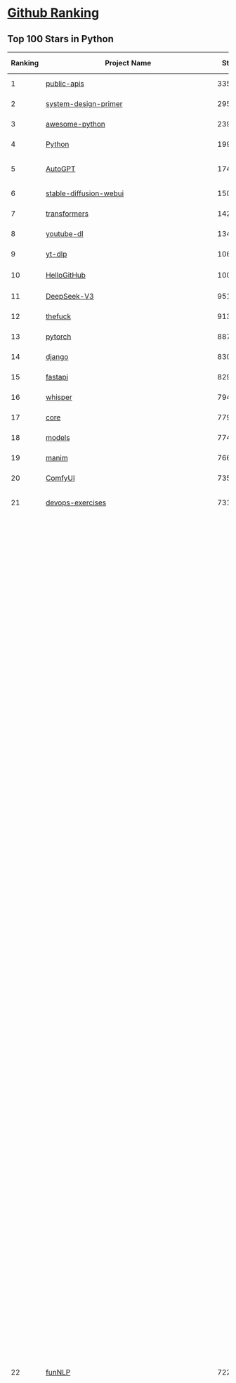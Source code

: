 [Github Ranking](../README.md)
==========

## Top 100 Stars in Python

| Ranking | Project Name | Stars | Forks | Language | Open Issues | Description | Last Commit |
| ------- | ------------ | ----- | ----- | -------- | ----------- | ----------- | ----------- |
| 1 | [public-apis](https://github.com/public-apis/public-apis) | 335069 | 35452 | Python | 2 | A collective list of free APIs | 2024-10-31T19:50:02Z |
| 2 | [system-design-primer](https://github.com/donnemartin/system-design-primer) | 295651 | 49159 | Python | 236 | Learn how to design large-scale systems. Prep for the system design interview.  Includes Anki flashcards. | 2024-12-02T01:10:39Z |
| 3 | [awesome-python](https://github.com/vinta/awesome-python) | 239482 | 25507 | Python | 0 | An opinionated list of awesome Python frameworks, libraries, software and resources. | 2024-08-11T17:10:18Z |
| 4 | [Python](https://github.com/TheAlgorithms/Python) | 199192 | 46551 | Python | 64 | All Algorithms implemented in Python | 2025-04-04T13:06:45Z |
| 5 | [AutoGPT](https://github.com/Significant-Gravitas/AutoGPT) | 174222 | 45527 | Python | 175 | AutoGPT is the vision of accessible AI for everyone, to use and to build on. Our mission is to provide the tools, so that you can focus on what matters. | 2025-04-07T03:27:06Z |
| 6 | [stable-diffusion-webui](https://github.com/AUTOMATIC1111/stable-diffusion-webui) | 150758 | 28075 | Python | 2320 | Stable Diffusion web UI | 2025-03-04T16:11:29Z |
| 7 | [transformers](https://github.com/huggingface/transformers) | 142521 | 28553 | Python | 1054 | 🤗 Transformers: State-of-the-art Machine Learning for Pytorch, TensorFlow, and JAX. | 2025-04-06T16:58:20Z |
| 8 | [youtube-dl](https://github.com/ytdl-org/youtube-dl) | 134993 | 10272 | Python | 3687 | Command-line program to download videos from YouTube.com and other video sites | 2025-03-31T03:21:10Z |
| 9 | [yt-dlp](https://github.com/yt-dlp/yt-dlp) | 106796 | 8391 | Python | 1543 | A feature-rich command-line audio/video downloader | 2025-04-06T23:26:45Z |
| 10 | [HelloGitHub](https://github.com/521xueweihan/HelloGitHub) | 100914 | 9881 | Python | 209 | :octocat: 分享 GitHub 上有趣、入门级的开源项目。Share interesting, entry-level open source projects on GitHub. | 2025-03-28T01:35:41Z |
| 11 | [DeepSeek-V3](https://github.com/deepseek-ai/DeepSeek-V3) | 95149 | 15419 | Python | 90 | None | 2025-03-16T15:42:21Z |
| 12 | [thefuck](https://github.com/nvbn/thefuck) | 91343 | 3671 | Python | 277 | Magnificent app which corrects your previous console command. | 2024-07-19T14:56:13Z |
| 13 | [pytorch](https://github.com/pytorch/pytorch) | 88700 | 23784 | Python | 14779 | Tensors and Dynamic neural networks in Python with strong GPU acceleration | 2025-04-07T04:02:02Z |
| 14 | [django](https://github.com/django/django) | 83051 | 32452 | Python | 0 | The Web framework for perfectionists with deadlines. | 2025-04-06T07:40:12Z |
| 15 | [fastapi](https://github.com/fastapi/fastapi) | 82947 | 7192 | Python | 51 | FastAPI framework, high performance, easy to learn, fast to code, ready for production | 2025-04-06T16:33:46Z |
| 16 | [whisper](https://github.com/openai/whisper) | 79492 | 9556 | Python | 0 | Robust Speech Recognition via Large-Scale Weak Supervision | 2025-01-04T20:56:17Z |
| 17 | [core](https://github.com/home-assistant/core) | 77907 | 33179 | Python | 2774 | :house_with_garden: Open source home automation that puts local control and privacy first. | 2025-04-07T03:01:53Z |
| 18 | [models](https://github.com/tensorflow/models) | 77485 | 45636 | Python | 1069 | Models and examples built with TensorFlow | 2025-03-28T06:39:36Z |
| 19 | [manim](https://github.com/3b1b/manim) | 76600 | 6643 | Python | 439 | Animation engine for explanatory math videos | 2025-03-20T19:00:35Z |
| 20 | [ComfyUI](https://github.com/comfyanonymous/ComfyUI) | 73523 | 7972 | Python | 2131 | The most powerful and modular diffusion model GUI, api and backend with a graph/nodes interface. | 2025-04-07T02:44:17Z |
| 21 | [devops-exercises](https://github.com/bregman-arie/devops-exercises) | 73189 | 16269 | Python | 32 | Linux, Jenkins, AWS, SRE, Prometheus, Docker, Python, Ansible, Git, Kubernetes, Terraform, OpenStack, SQL, NoSQL, Azure, GCP, DNS, Elastic, Network, Virtualization. DevOps Interview Questions | 2025-03-26T22:35:48Z |
| 22 | [funNLP](https://github.com/fighting41love/funNLP) | 72226 | 14778 | Python | 33 | 中英文敏感词、语言检测、中外手机/电话归属地/运营商查询、名字推断性别、手机号抽取、身份证抽取、邮箱抽取、中日文人名库、中文缩写库、拆字词典、词汇情感值、停用词、反动词表、暴恐词表、繁简体转换、英文模拟中文发音、汪峰歌词生成器、职业名称词库、同义词库、反义词库、否定词库、汽车品牌词库、汽车零件词库、连续英文切割、各种中文词向量、公司名字大全、古诗词库、IT词库、财经词库、成语词库、地名词库、历史名人词库、诗词词库、医学词库、饮食词库、法律词库、汽车词库、动物词库、中文聊天语料、中文谣言数据、百度中文问答数据集、句子相似度匹配算法集合、bert资源、文本生成&摘要相关工具、cocoNLP信息抽取工具、国内电话号码正则匹配、清华大学XLORE:中英文跨语言百科知识图谱、清华大学人工智能技术系列报告、自然语言生成、NLU太难了系列、自动对联数据及机器人、用户名黑名单列表、罪名法务名词及分类模型、微信公众号语料、cs224n深度学习自然语言处理课程、中文手写汉字识别、中文自然语言处理 语料/数据集、变量命名神器、分词语料库+代码、任务型对话英文数据集、ASR 语音数据集 + 基于深度学习的中文语音识别系统、笑声检测器、Microsoft多语言数字/单位/如日期时间识别包、中华新华字典数据库及api(包括常用歇后语、成语、词语和汉字)、文档图谱自动生成、SpaCy 中文模型、Common Voice语音识别数据集新版、神经网络关系抽取、基于bert的命名实体识别、关键词(Keyphrase)抽取包pke、基于医疗领域知识图谱的问答系统、基于依存句法与语义角色标注的事件三元组抽取、依存句法分析4万句高质量标注数据、cnocr：用来做中文OCR的Python3包、中文人物关系知识图谱项目、中文nlp竞赛项目及代码汇总、中文字符数据、speech-aligner: 从“人声语音”及其“语言文本”产生音素级别时间对齐标注的工具、AmpliGraph: 知识图谱表示学习(Python)库：知识图谱概念链接预测、Scattertext 文本可视化(python)、语言/知识表示工具：BERT & ERNIE、中文对比英文自然语言处理NLP的区别综述、Synonyms中文近义词工具包、HarvestText领域自适应文本挖掘工具（新词发现-情感分析-实体链接等）、word2word：(Python)方便易用的多语言词-词对集：62种语言/3,564个多语言对、语音识别语料生成工具：从具有音频/字幕的在线视频创建自动语音识别(ASR)语料库、构建医疗实体识别的模型（包含词典和语料标注）、单文档非监督的关键词抽取、Kashgari中使用gpt-2语言模型、开源的金融投资数据提取工具、文本自动摘要库TextTeaser: 仅支持英文、人民日报语料处理工具集、一些关于自然语言的基本模型、基于14W歌曲知识库的问答尝试--功能包括歌词接龙and已知歌词找歌曲以及歌曲歌手歌词三角关系的问答、基于Siamese bilstm模型的相似句子判定模型并提供训练数据集和测试数据集、用Transformer编解码模型实现的根据Hacker News文章标题自动生成评论、用BERT进行序列标记和文本分类的模板代码、LitBank：NLP数据集——支持自然语言处理和计算人文学科任务的100部带标记英文小说语料、百度开源的基准信息抽取系统、虚假新闻数据集、Facebook: LAMA语言模型分析，提供Transformer-XL/BERT/ELMo/GPT预训练语言模型的统一访问接口、CommonsenseQA：面向常识的英文QA挑战、中文知识图谱资料、数据及工具、各大公司内部里大牛分享的技术文档 PDF 或者 PPT、自然语言生成SQL语句（英文）、中文NLP数据增强（EDA）工具、英文NLP数据增强工具 、基于医药知识图谱的智能问答系统、京东商品知识图谱、基于mongodb存储的军事领域知识图谱问答项目、基于远监督的中文关系抽取、语音情感分析、中文ULMFiT-情感分析-文本分类-语料及模型、一个拍照做题程序、世界各国大规模人名库、一个利用有趣中文语料库 qingyun 训练出来的中文聊天机器人、中文聊天机器人seqGAN、省市区镇行政区划数据带拼音标注、教育行业新闻语料库包含自动文摘功能、开放了对话机器人-知识图谱-语义理解-自然语言处理工具及数据、中文知识图谱：基于百度百科中文页面-抽取三元组信息-构建中文知识图谱、masr: 中文语音识别-提供预训练模型-高识别率、Python音频数据增广库、中文全词覆盖BERT及两份阅读理解数据、ConvLab：开源多域端到端对话系统平台、中文自然语言处理数据集、基于最新版本rasa搭建的对话系统、基于TensorFlow和BERT的管道式实体及关系抽取、一个小型的证券知识图谱/知识库、复盘所有NLP比赛的TOP方案、OpenCLaP：多领域开源中文预训练语言模型仓库、UER：基于不同语料+编码器+目标任务的中文预训练模型仓库、中文自然语言处理向量合集、基于金融-司法领域(兼有闲聊性质)的聊天机器人、g2pC：基于上下文的汉语读音自动标记模块、Zincbase 知识图谱构建工具包、诗歌质量评价/细粒度情感诗歌语料库、快速转化「中文数字」和「阿拉伯数字」、百度知道问答语料库、基于知识图谱的问答系统、jieba_fast 加速版的jieba、正则表达式教程、中文阅读理解数据集、基于BERT等最新语言模型的抽取式摘要提取、Python利用深度学习进行文本摘要的综合指南、知识图谱深度学习相关资料整理、维基大规模平行文本语料、StanfordNLP 0.2.0：纯Python版自然语言处理包、NeuralNLP-NeuralClassifier：腾讯开源深度学习文本分类工具、端到端的封闭域对话系统、中文命名实体识别：NeuroNER vs. BertNER、新闻事件线索抽取、2019年百度的三元组抽取比赛：“科学空间队”源码、基于依存句法的开放域文本知识三元组抽取和知识库构建、中文的GPT2训练代码、ML-NLP - 机器学习(Machine Learning)NLP面试中常考到的知识点和代码实现、nlp4han:中文自然语言处理工具集(断句/分词/词性标注/组块/句法分析/语义分析/NER/N元语法/HMM/代词消解/情感分析/拼写检查、XLM：Facebook的跨语言预训练语言模型、用基于BERT的微调和特征提取方法来进行知识图谱百度百科人物词条属性抽取、中文自然语言处理相关的开放任务-数据集-当前最佳结果、CoupletAI - 基于CNN+Bi-LSTM+Attention 的自动对对联系统、抽象知识图谱、MiningZhiDaoQACorpus - 580万百度知道问答数据挖掘项目、brat rapid annotation tool: 序列标注工具、大规模中文知识图谱数据：1.4亿实体、数据增强在机器翻译及其他nlp任务中的应用及效果、allennlp阅读理解:支持多种数据和模型、PDF表格数据提取工具 、 Graphbrain：AI开源软件库和科研工具，目的是促进自动意义提取和文本理解以及知识的探索和推断、简历自动筛选系统、基于命名实体识别的简历自动摘要、中文语言理解测评基准，包括代表性的数据集&基准模型&语料库&排行榜、树洞 OCR 文字识别 、从包含表格的扫描图片中识别表格和文字、语声迁移、Python口语自然语言处理工具集(英文)、 similarity：相似度计算工具包，java编写、海量中文预训练ALBERT模型 、Transformers 2.0 、基于大规模音频数据集Audioset的音频增强 、Poplar：网页版自然语言标注工具、图片文字去除，可用于漫画翻译 、186种语言的数字叫法库、Amazon发布基于知识的人-人开放领域对话数据集 、中文文本纠错模块代码、繁简体转换 、 Python实现的多种文本可读性评价指标、类似于人名/地名/组织机构名的命名体识别数据集 、东南大学《知识图谱》研究生课程(资料)、. 英文拼写检查库 、 wwsearch是企业微信后台自研的全文检索引擎、CHAMELEON：深度学习新闻推荐系统元架构 、 8篇论文梳理BERT相关模型进展与反思、DocSearch：免费文档搜索引擎、 LIDA：轻量交互式对话标注工具 、aili - the fastest in-memory index in the East 东半球最快并发索引 、知识图谱车音工作项目、自然语言生成资源大全 、中日韩分词库mecab的Python接口库、中文文本摘要/关键词提取、汉字字符特征提取器 (featurizer)，提取汉字的特征（发音特征、字形特征）用做深度学习的特征、中文生成任务基准测评 、中文缩写数据集、中文任务基准测评 - 代表性的数据集-基准(预训练)模型-语料库-baseline-工具包-排行榜、PySS3：面向可解释AI的SS3文本分类器机器可视化工具 、中文NLP数据集列表、COPE - 格律诗编辑程序、doccano：基于网页的开源协同多语言文本标注工具 、PreNLP：自然语言预处理库、简单的简历解析器，用来从简历中提取关键信息、用于中文闲聊的GPT2模型：GPT2-chitchat、基于检索聊天机器人多轮响应选择相关资源列表(Leaderboards、Datasets、Papers)、(Colab)抽象文本摘要实现集锦(教程 、词语拼音数据、高效模糊搜索工具、NLP数据增广资源集、微软对话机器人框架 、 GitHub Typo Corpus：大规模GitHub多语言拼写错误/语法错误数据集、TextCluster：短文本聚类预处理模块 Short text cluster、面向语音识别的中文文本规范化、BLINK：最先进的实体链接库、BertPunc：基于BERT的最先进标点修复模型、Tokenizer：快速、可定制的文本词条化库、中文语言理解测评基准，包括代表性的数据集、基准(预训练)模型、语料库、排行榜、spaCy 医学文本挖掘与信息提取 、 NLP任务示例项目代码集、 python拼写检查库、chatbot-list - 行业内关于智能客服、聊天机器人的应用和架构、算法分享和介绍、语音质量评价指标(MOSNet, BSSEval, STOI, PESQ, SRMR)、 用138GB语料训练的法文RoBERTa预训练语言模型 、BERT-NER-Pytorch：三种不同模式的BERT中文NER实验、无道词典 - 有道词典的命令行版本，支持英汉互查和在线查询、2019年NLP亮点回顾、 Chinese medical dialogue data 中文医疗对话数据集 、最好的汉字数字(中文数字)-阿拉伯数字转换工具、 基于百科知识库的中文词语多词义/义项获取与特定句子词语语义消歧、awesome-nlp-sentiment-analysis - 情感分析、情绪原因识别、评价对象和评价词抽取、LineFlow：面向所有深度学习框架的NLP数据高效加载器、中文医学NLP公开资源整理 、MedQuAD：(英文)医学问答数据集、将自然语言数字串解析转换为整数和浮点数、Transfer Learning in Natural Language Processing (NLP) 、面向语音识别的中文/英文发音辞典、Tokenizers：注重性能与多功能性的最先进分词器、CLUENER 细粒度命名实体识别 Fine Grained Named Entity Recognition、 基于BERT的中文命名实体识别、中文谣言数据库、NLP数据集/基准任务大列表、nlp相关的一些论文及代码, 包括主题模型、词向量(Word Embedding)、命名实体识别(NER)、文本分类(Text Classificatin)、文本生成(Text Generation)、文本相似性(Text Similarity)计算等，涉及到各种与nlp相关的算法，基于keras和tensorflow 、Python文本挖掘/NLP实战示例、 Blackstone：面向非结构化法律文本的spaCy pipeline和NLP模型通过同义词替换实现文本“变脸” 、中文 预训练 ELECTREA 模型: 基于对抗学习 pretrain Chinese Model 、albert-chinese-ner - 用预训练语言模型ALBERT做中文NER 、基于GPT2的特定主题文本生成/文本增广、开源预训练语言模型合集、多语言句向量包、编码、标记和实现：一种可控高效的文本生成方法、 英文脏话大列表 、attnvis：GPT2、BERT等transformer语言模型注意力交互可视化、CoVoST：Facebook发布的多语种语音-文本翻译语料库，包括11种语言(法语、德语、荷兰语、俄语、西班牙语、意大利语、土耳其语、波斯语、瑞典语、蒙古语和中文)的语音、文字转录及英文译文、Jiagu自然语言处理工具 - 以BiLSTM等模型为基础，提供知识图谱关系抽取 中文分词 词性标注 命名实体识别 情感分析 新词发现 关键词 文本摘要 文本聚类等功能、用unet实现对文档表格的自动检测，表格重建、NLP事件提取文献资源列表 、 金融领域自然语言处理研究资源大列表、CLUEDatasetSearch - 中英文NLP数据集：搜索所有中文NLP数据集，附常用英文NLP数据集 、medical_NER - 中文医学知识图谱命名实体识别 、(哈佛)讲因果推理的免费书、知识图谱相关学习资料/数据集/工具资源大列表、Forte：灵活强大的自然语言处理pipeline工具集 、Python字符串相似性算法库、PyLaia：面向手写文档分析的深度学习工具包、TextFooler：针对文本分类/推理的对抗文本生成模块、Haystack：灵活、强大的可扩展问答(QA)框架、中文关键短语抽取工具 | 2024-05-10T07:38:24Z |
| 23 | [screenshot-to-code](https://github.com/abi/screenshot-to-code) | 69445 | 8561 | Python | 100 | Drop in a screenshot and convert it to clean code (HTML/Tailwind/React/Vue) | 2025-04-05T23:12:52Z |
| 24 | [flask](https://github.com/pallets/flask) | 69243 | 16357 | Python | 2 | The Python micro framework for building web applications. | 2025-03-30T20:17:35Z |
| 25 | [d2l-zh](https://github.com/d2l-ai/d2l-zh) | 68185 | 11520 | Python | 0 | 《动手学深度学习》：面向中文读者、能运行、可讨论。中英文版被70多个国家的500多所大学用于教学。 | 2024-07-30T09:32:19Z |
| 26 | [gpt_academic](https://github.com/binary-husky/gpt_academic) | 68101 | 8334 | Python | 250 | 为GPT/GLM等LLM大语言模型提供实用化交互接口，特别优化论文阅读/润色/写作体验，模块化设计，支持自定义快捷按钮&函数插件，支持Python和C++等项目剖析&自译解功能，PDF/LaTex论文翻译&总结功能，支持并行问询多种LLM模型，支持chatglm3等本地模型。接入通义千问, deepseekcoder, 讯飞星火, 文心一言, llama2, rwkv, claude2, moss等。 | 2025-03-24T16:13:18Z |
| 27 | [awesome-machine-learning](https://github.com/josephmisiti/awesome-machine-learning) | 67481 | 14843 | Python | 0 | A curated list of awesome Machine Learning frameworks, libraries and software. | 2025-02-13T13:51:00Z |
| 28 | [cpython](https://github.com/python/cpython) | 66163 | 31482 | Python | 7210 | The Python programming language | 2025-04-07T03:53:02Z |
| 29 | [ansible](https://github.com/ansible/ansible) | 64637 | 24006 | Python | 552 | Ansible is a radically simple IT automation platform that makes your applications and systems easier to deploy and maintain. Automate everything from code deployment to network configuration to cloud management, in a language that approaches plain English, using SSH, with no agents to install on remote systems. https://docs.ansible.com. | 2025-04-03T18:07:37Z |
| 30 | [PayloadsAllTheThings](https://github.com/swisskyrepo/PayloadsAllTheThings) | 64455 | 15214 | Python | 0 | A list of useful payloads and bypass for Web Application Security and Pentest/CTF | 2025-04-01T18:23:17Z |
| 31 | [gpt4free](https://github.com/xtekky/gpt4free) | 63965 | 13593 | Python | 38 | The official gpt4free repository \| various collection of powerful language models \| o3 and deepseek r1, gpt-4.5 | 2025-04-06T15:57:17Z |
| 32 | [sherlock](https://github.com/sherlock-project/sherlock) | 63478 | 7342 | Python | 90 | Hunt down social media accounts by username across social networks | 2025-03-21T00:53:12Z |
| 33 | [keras](https://github.com/keras-team/keras) | 62831 | 19567 | Python | 251 | Deep Learning for humans | 2025-04-04T20:31:24Z |
| 34 | [scikit-learn](https://github.com/scikit-learn/scikit-learn) | 61668 | 25742 | Python | 1586 | scikit-learn: machine learning in Python | 2025-04-04T15:38:57Z |
| 35 | [new-pac](https://github.com/Alvin9999/new-pac) | 60123 | 9867 | Python | 424 | 翻墙-科学上网、自由上网、免费科学上网、免费翻墙、fanqiang、油管youtube/视频下载、软件、VPN、一键翻墙浏览器，vps一键搭建翻墙服务器脚本/教程，免费shadowsocks/ss/ssr/v2ray/goflyway账号/节点，翻墙梯子，电脑、手机、iOS、安卓、windows、Mac、Linux、路由器翻墙、科学上网、youtube视频下载、youtube油管镜像/免翻墙网站、美区apple id共享账号、翻墙-科学上网-梯子 | 2025-04-07T04:02:23Z |
| 36 | [annotated_deep_learning_paper_implementations](https://github.com/labmlai/annotated_deep_learning_paper_implementations) | 59774 | 6048 | Python | 30 | 🧑‍🏫 60+ Implementations/tutorials of deep learning papers with side-by-side notes 📝; including transformers (original, xl, switch, feedback, vit, ...), optimizers (adam, adabelief, sophia, ...), gans(cyclegan, stylegan2, ...), 🎮 reinforcement learning (ppo, dqn), capsnet, distillation, ... 🧠 | 2024-08-24T09:18:59Z |
| 37 | [open-interpreter](https://github.com/OpenInterpreter/open-interpreter) | 59023 | 5027 | Python | 213 | A natural language interface for computers | 2025-03-30T20:30:55Z |
| 38 | [localstack](https://github.com/localstack/localstack) | 58487 | 4131 | Python | 269 | 💻 A fully functional local AWS cloud stack. Develop and test your cloud & Serverless apps offline | 2025-04-06T21:58:44Z |
| 39 | [llama](https://github.com/meta-llama/llama) | 58031 | 9729 | Python | 427 | Inference code for Llama models | 2025-01-26T21:42:26Z |
| 40 | [private-gpt](https://github.com/zylon-ai/private-gpt) | 55564 | 7451 | Python | 244 | Interact with your documents using the power of GPT, 100% privately, no data leaks | 2024-11-13T19:30:32Z |
| 41 | [you-get](https://github.com/soimort/you-get) | 55425 | 9746 | Python | 0 | :arrow_double_down: Dumb downloader that scrapes the web | 2025-01-04T02:13:08Z |
| 42 | [scrapy](https://github.com/scrapy/scrapy) | 54795 | 10729 | Python | 438 | Scrapy, a fast high-level web crawling & scraping framework for Python. | 2025-04-01T11:19:42Z |
| 43 | [face_recognition](https://github.com/ageitgey/face_recognition) | 54505 | 13586 | Python | 765 | The world's simplest facial recognition api for Python and the command line | 2024-08-21T06:22:36Z |
| 44 | [MetaGPT](https://github.com/geekan/MetaGPT) | 54252 | 6435 | Python | 49 | 🌟 The Multi-Agent Framework: First AI Software Company, Towards Natural Language Programming | 2025-03-31T07:17:13Z |
| 45 | [langflow](https://github.com/langflow-ai/langflow) | 54250 | 5939 | Python | 401 | Langflow is a powerful tool for building and deploying AI-powered agents and workflows. | 2025-04-06T06:43:49Z |
| 46 | [Real-Time-Voice-Cloning](https://github.com/CorentinJ/Real-Time-Voice-Cloning) | 53929 | 8935 | Python | 201 | Clone a voice in 5 seconds to generate arbitrary speech in real-time | 2024-08-14T19:54:03Z |
| 47 | [gpt-engineer](https://github.com/AntonOsika/gpt-engineer) | 53785 | 7049 | Python | 22 | CLI platform to experiment with codegen. Precursor to: https://lovable.dev | 2024-11-17T22:47:32Z |
| 48 | [faceswap](https://github.com/deepfakes/faceswap) | 53632 | 13364 | Python | 30 | Deepfakes Software For All | 2025-02-26T17:55:37Z |
| 49 | [browser-use](https://github.com/browser-use/browser-use) | 53626 | 5678 | Python | 347 | Make websites accessible for AI agents | 2025-04-06T23:28:54Z |
| 50 | [yolov5](https://github.com/ultralytics/yolov5) | 53291 | 16797 | Python | 218 | YOLOv5 🚀 in PyTorch > ONNX > CoreML > TFLite | 2025-03-29T00:52:57Z |
| 51 | [openpilot](https://github.com/commaai/openpilot) | 53041 | 9595 | Python | 130 | openpilot is an operating system for robotics. Currently, it upgrades the driver assistance system on 300+ supported cars. | 2025-04-07T03:21:23Z |
| 52 | [requests](https://github.com/psf/requests) | 52684 | 9417 | Python | 191 | A simple, yet elegant, HTTP library. | 2025-03-31T17:24:38Z |
| 53 | [OpenHands](https://github.com/All-Hands-AI/OpenHands) | 52485 | 5820 | Python | 205 | 🙌 OpenHands: Code Less, Make More | 2025-04-06T22:17:25Z |
| 54 | [hackingtool](https://github.com/Z4nzu/hackingtool) | 52095 | 5607 | Python | 49 | ALL IN ONE Hacking Tool For Hackers | 2025-03-03T15:17:19Z |
| 55 | [rich](https://github.com/Textualize/rich) | 51576 | 1817 | Python | 202 | Rich is a Python library for rich text and beautiful formatting in the terminal. | 2025-03-30T14:35:14Z |
| 56 | [grok-1](https://github.com/xai-org/grok-1) | 50249 | 8358 | Python | 81 | Grok open release | 2024-08-30T04:17:25Z |
| 57 | [Deep-Live-Cam](https://github.com/hacksider/Deep-Live-Cam) | 49662 | 7312 | Python | 17 | real time face swap and one-click video deepfake with only a single image | 2025-04-04T10:32:28Z |
| 58 | [PaddleOCR](https://github.com/PaddlePaddle/PaddleOCR) | 48073 | 8117 | Python | 40 | Awesome multilingual OCR toolkits based on PaddlePaddle (practical ultra lightweight OCR system, support 80+ languages recognition, provide data annotation and synthesis tools, support training and deployment among server, mobile, embedded and IoT devices) | 2025-04-02T12:57:38Z |
| 59 | [professional-programming](https://github.com/charlax/professional-programming) | 47478 | 3775 | Python | 0 | A collection of learning resources for curious software engineers | 2025-04-07T02:06:40Z |
| 60 | [big-list-of-naughty-strings](https://github.com/minimaxir/big-list-of-naughty-strings) | 47067 | 2154 | Python | 69 | The Big List of Naughty Strings is a list of strings which have a high probability of causing issues when used as user-input data. | 2024-04-18T03:26:59Z |
| 61 | [LLaMA-Factory](https://github.com/hiyouga/LLaMA-Factory) | 46191 | 5638 | Python | 418 | Unified Efficient Fine-Tuning of 100+ LLMs & VLMs (ACL 2024) | 2025-04-06T05:58:54Z |
| 62 | [30-Days-Of-Python](https://github.com/Asabeneh/30-Days-Of-Python) | 45647 | 8717 | Python | 53 | 30 days of Python programming challenge is a step-by-step guide to learn the Python programming language in 30 days. This challenge may take more than100 days, follow your own pace.  These videos may help too: https://www.youtube.com/channel/UC7PNRuno1rzYPb1xLa4yktw | 2025-03-19T15:23:18Z |
| 63 | [pandas](https://github.com/pandas-dev/pandas) | 45038 | 18412 | Python | 3630 | Flexible and powerful data analysis / manipulation library for Python, providing labeled data structures similar to R data.frame objects, statistical functions, and much more | 2025-04-03T21:55:24Z |
| 64 | [Fooocus](https://github.com/lllyasviel/Fooocus) | 44181 | 6766 | Python | 204 | Focus on prompting and generating | 2025-01-24T10:55:35Z |
| 65 | [GPT-SoVITS](https://github.com/RVC-Boss/GPT-SoVITS) | 43716 | 4865 | Python | 742 | 1 min voice data can also be used to train a good TTS model! (few shot voice cloning) | 2025-04-01T10:44:36Z |
| 66 | [vllm](https://github.com/vllm-project/vllm) | 43655 | 6671 | Python | 1580 | A high-throughput and memory-efficient inference and serving engine for LLMs | 2025-04-07T03:57:38Z |
| 67 | [text-generation-webui](https://github.com/oobabooga/text-generation-webui) | 43089 | 5551 | Python | 2501 | A Gradio web UI for Large Language Models with support for multiple inference backends. | 2025-04-07T01:49:08Z |
| 68 | [markitdown](https://github.com/microsoft/markitdown) | 43025 | 2058 | Python | 159 | Python tool for converting files and office documents to Markdown. | 2025-03-28T22:36:39Z |
| 69 | [autogen](https://github.com/microsoft/autogen) | 42765 | 6405 | Python | 480 | A programming framework for agentic AI 🤖 PyPi: autogen-agentchat Discord: https://aka.ms/autogen-discord Office Hour: https://aka.ms/autogen-officehour | 2025-04-06T18:47:36Z |
| 70 | [OpenManus](https://github.com/mannaandpoem/OpenManus) | 42131 | 7174 | Python | 447 | No fortress, purely open ground.  OpenManus is Coming. | 2025-04-06T13:12:48Z |
| 71 | [odoo](https://github.com/odoo/odoo) | 42010 | 27162 | Python | 3095 | Odoo. Open Source Apps To Grow Your Business. | 2025-04-07T02:57:33Z |
| 72 | [python-patterns](https://github.com/faif/python-patterns) | 41189 | 6971 | Python | 10 | A collection of design patterns/idioms in Python | 2024-09-05T20:53:59Z |
| 73 | [ChatGLM-6B](https://github.com/THUDM/ChatGLM-6B) | 41029 | 5229 | Python | 556 | ChatGLM-6B: An Open Bilingual Dialogue Language Model \| 开源双语对话语言模型 | 2024-06-27T04:05:25Z |
| 74 | [ColossalAI](https://github.com/hpcaitech/ColossalAI) | 40731 | 4490 | Python | 421 | Making large AI models cheaper, faster and more accessible | 2025-04-04T02:11:36Z |
| 75 | [llama_index](https://github.com/run-llama/llama_index) | 40728 | 5802 | Python | 690 | LlamaIndex is the leading framework for building LLM-powered agents over your data. | 2025-04-07T03:22:03Z |
| 76 | [stablediffusion](https://github.com/Stability-AI/stablediffusion) | 40703 | 5202 | Python | 247 | High-Resolution Image Synthesis with Latent Diffusion Models | 2024-10-10T21:28:57Z |
| 77 | [diagrams](https://github.com/mingrammer/diagrams) | 40565 | 2600 | Python | 308 | :art: Diagram as Code for prototyping cloud system architectures | 2025-03-24T07:48:54Z |
| 78 | [nanoGPT](https://github.com/karpathy/nanoGPT) | 40506 | 6689 | Python | 222 | The simplest, fastest repository for training/finetuning medium-sized GPTs. | 2024-12-09T23:53:04Z |
| 79 | [ailearning](https://github.com/apachecn/ailearning) | 40499 | 11534 | Python | 2 | AiLearning：数据分析+机器学习实战+线性代数+PyTorch+NLTK+TF2 | 2024-11-12T16:21:55Z |
| 80 | [sentry](https://github.com/getsentry/sentry) | 40497 | 4305 | Python | 2165 | Developer-first error tracking and performance monitoring | 2025-04-06T01:54:29Z |
| 81 | [OpenBB](https://github.com/OpenBB-finance/OpenBB) | 40119 | 3582 | Python | 37 | Investment Research for Everyone, Everywhere. | 2025-04-04T06:51:47Z |
| 82 | [black](https://github.com/psf/black) | 40012 | 2564 | Python | 331 | The uncompromising Python code formatter | 2025-04-01T14:49:38Z |
| 83 | [airflow](https://github.com/apache/airflow) | 39491 | 14848 | Python | 1119 | Apache Airflow - A platform to programmatically author, schedule, and monitor workflows | 2025-04-07T02:54:49Z |
| 84 | [cheat.sh](https://github.com/chubin/cheat.sh) | 39205 | 1810 | Python | 120 | the only cheat sheet you need | 2025-02-01T13:32:00Z |
| 85 | [TTS](https://github.com/coqui-ai/TTS) | 39136 | 4931 | Python | 15 | 🐸💬 - a deep learning toolkit for Text-to-Speech, battle-tested in research and production | 2024-08-16T12:07:14Z |
| 86 | [ultralytics](https://github.com/ultralytics/ultralytics) | 39037 | 7572 | Python | 687 | Ultralytics YOLO11 🚀 | 2025-04-06T23:49:42Z |
| 87 | [bert](https://github.com/google-research/bert) | 38968 | 9670 | Python | 791 | TensorFlow code and pre-trained models for BERT | 2024-07-23T23:39:41Z |
| 88 | [Deep-Learning-Papers-Reading-Roadmap](https://github.com/floodsung/Deep-Learning-Papers-Reading-Roadmap) | 38915 | 7350 | Python | 52 | Deep Learning papers reading roadmap for anyone who are eager to learn this amazing tech! | 2022-11-27T13:18:32Z |
| 89 | [streamlit](https://github.com/streamlit/streamlit) | 38641 | 3370 | Python | 1022 | Streamlit — A faster way to build and share data apps. | 2025-04-06T06:50:51Z |
| 90 | [mitmproxy](https://github.com/mitmproxy/mitmproxy) | 38611 | 4146 | Python | 328 | An interactive TLS-capable intercepting HTTP proxy for penetration testers and software developers. | 2025-04-02T06:48:57Z |
| 91 | [WeChatMsg](https://github.com/LC044/WeChatMsg) | 38570 | 3970 | Python | 25 | 提取微信聊天记录，将其导出成HTML、Word、Excel文档永久保存，对聊天记录进行分析生成年度聊天报告，用聊天数据训练专属于个人的AI聊天助手 | 2025-04-06T18:12:23Z |
| 92 | [FastChat](https://github.com/lm-sys/FastChat) | 38301 | 4679 | Python | 814 | An open platform for training, serving, and evaluating large language models. Release repo for Vicuna and Chatbot Arena. | 2025-03-24T20:44:57Z |
| 93 | [DeepSpeed](https://github.com/deepspeedai/DeepSpeed) | 37771 | 4330 | Python | 1028 | DeepSpeed is a deep learning optimization library that makes distributed training and inference easy, efficient, and effective. | 2025-04-06T09:06:37Z |
| 94 | [freqtrade](https://github.com/freqtrade/freqtrade) | 37768 | 7464 | Python | 33 | Free, open source crypto trading bot | 2025-04-07T03:28:12Z |
| 95 | [quivr](https://github.com/QuivrHQ/quivr) | 37666 | 3637 | Python | 23 | Opiniated RAG for integrating GenAI in your apps 🧠   Focus on your product rather than the RAG. Easy integration in existing products with customisation!  Any LLM: GPT4, Groq, Llama. Any Vectorstore: PGVector, Faiss. Any Files. Anyway you want.  | 2025-04-02T09:32:29Z |
| 96 | [crawl4ai](https://github.com/unclecode/crawl4ai) | 37653 | 3321 | Python | 90 | 🚀🤖 Crawl4AI: Open-source LLM Friendly Web Crawler & Scraper. Don't be shy, join here: https://discord.gg/jP8KfhDhyN | 2025-04-06T10:33:15Z |
| 97 | [gradio](https://github.com/gradio-app/gradio) | 37307 | 2832 | Python | 484 | Build and share delightful machine learning apps, all in Python. 🌟 Star to support our work! | 2025-04-05T13:58:13Z |
| 98 | [Open-Assistant](https://github.com/LAION-AI/Open-Assistant) | 37289 | 3267 | Python | 227 | OpenAssistant is a chat-based assistant that understands tasks, can interact with third-party systems, and retrieve information dynamically to do so. | 2024-08-17T01:55:35Z |
| 99 | [python-cheatsheet](https://github.com/gto76/python-cheatsheet) | 37027 | 6599 | Python | 5 | Comprehensive Python Cheatsheet | 2025-03-31T22:15:13Z |
| 100 | [interview_internal_reference](https://github.com/0voice/interview_internal_reference) | 36870 | 9462 | Python | 29 | 2023年最新总结，阿里，腾讯，百度，美团，头条等技术面试题目，以及答案，专家出题人分析汇总。 | 2024-05-20T12:04:02Z |

